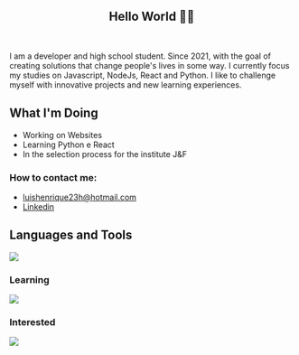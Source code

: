 <h2 align="center">Hello World 👨‍💻</h2>
</br>

  I am a developer and high school student. Since 2021, with the goal of creating solutions that change people's lives in some way. I currently focus my studies on Javascript, NodeJs, React and Python.
I like to challenge myself with innovative projects and new learning experiences.

## What I'm Doing

- Working on Websites
- Learning Python e React 
- In the selection process for the institute J&F
<h3>How to contact me: </h3>

-  luishenrique23h@hotmail.com
-  <a href="https://www.linkedin.com/in/luismede/">Linkedin</a>

## Languages and Tools

<a href="https://github.com/luismede"><img src="https://skillicons.dev/icons?i=git,docker,js,tailwind,nodejs,firebase,python,webstorm"></a>

### Learning
<p align="left"> <a href="https://github.com/luismede"><img src="https://skillicons.dev/icons?i=react,python"></a>

### Interested
<p align="left"> <a href="https://github.com/luismede"><img src="https://skillicons.dev/icons?i=java,kotlin,androidstudio,dotnet"></a></p>



